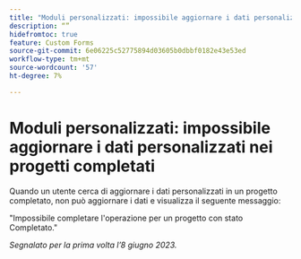 ```yaml
---
title: "Moduli personalizzati: impossibile aggiornare i dati personalizzati nei progetti completati"
description: “”
hidefromtoc: true
feature: Custom Forms
source-git-commit: 6e06225c52775894d03605b0dbbf0182e43e53ed
workflow-type: tm+mt
source-wordcount: '57'
ht-degree: 7%

---
```



# Moduli personalizzati: impossibile aggiornare i dati personalizzati nei progetti completati

Quando un utente cerca di aggiornare i dati personalizzati in un progetto completato, non può aggiornare i dati e visualizza il seguente messaggio:

&quot;Impossibile completare l&#39;operazione per un progetto con stato Completato.&quot;

_Segnalato per la prima volta l’8 giugno 2023._
